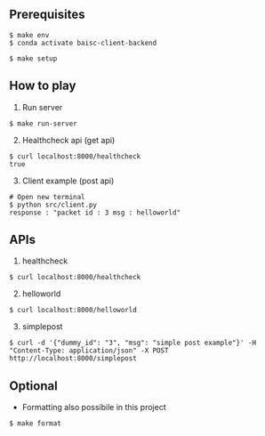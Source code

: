 ## Prerequisites
```
$ make env
$ conda activate baisc-client-backend

$ make setup
```

## How to play
1. Run server
```
$ make run-server

```
2. Healthcheck api (get api)
```
$ curl localhost:8000/healthcheck
true
```

3. Client example (post api)
```
# Open new terminal 
$ python src/client.py
response : "packet id : 3 msg : helloworld"
```

## APIs
1. healthcheck
```
$ curl localhost:8000/healthcheck
```
2. helloworld
```
$ curl localhost:8000/helloworld
```
3. simplepost
```
$ curl -d '{"dummy_id": "3", "msg": "simple post example"}' -H "Content-Type: application/json" -X POST http://localhost:8000/simplepost
```

## Optional
- Formatting also possibile in this project
```
$ make format

```